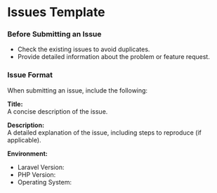 # Issues Template

### Before Submitting an Issue

- Check the existing issues to avoid duplicates.
- Provide detailed information about the problem or feature request.

### Issue Format

When submitting an issue, include the following:

**Title:**  
A concise description of the issue.

**Description:**  
A detailed explanation of the issue, including steps to reproduce (if applicable).

**Environment:**

- Laravel Version:
- PHP Version:
- Operating System:
